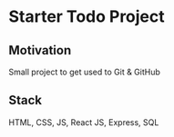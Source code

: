 # Starter Todo Project
## Motivation
Small project to get used to Git & GitHub
## Stack
HTML, CSS, JS, React JS, Express, SQL
